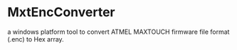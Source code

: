 # MxtEncConverter
a windows platform tool to convert ATMEL MAXTOUCH firmware file format (.enc) to Hex array.

